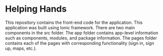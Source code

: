 # Helping Hands
This repository contains the front-end code for the application. This application was built using Ionic framework. There are two main components in the src folder. The app folder contains app-level information such as components, modules, and package information. The pages folder contains each of the pages with corresponding functionality (sign in, sign up, maps, etc.). 